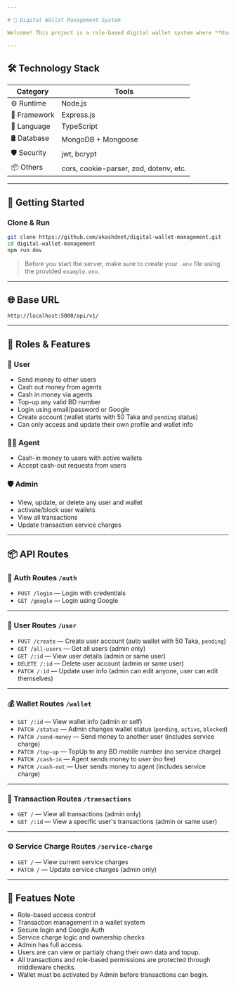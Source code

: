 ```yaml
---

# 💼 Digital Wallet Management System

Welcome! This project is a role-based digital wallet system where **Users**, **Agents**, and **Admins** have different powers and responsibilities. It's built with Express.js and MongoDB.

---
```



## 🛠️ Technology Stack

| Category | Tools |
|---------|-------|
| ⚙️ Runtime | Node.js |
| 🔧 Framework | Express.js |
| 🧠 Language | TypeScript |
| 🛢️ Database | MongoDB + Mongoose |
| 🛡️ Security | jwt, bcrypt |
| 📦 Others | cors, cookie-parser, zod, dotenv, etc. |

---



## 🚀 Getting Started

### Clone & Run
```bash
git clone https://github.com/akashdnet/digital-wallet-management.git
cd digital-wallet-management
npm run dev
```

> Before you start the server, make sure to create your `.env` file using the provided `example.env`.

---

## 🌐 Base URL

```
http://localhost:5000/api/v1/
```

---

## 👥 Roles & Features

### 👤 User
- Send money to other users 
- Cash out money from agents
- Cash in money via agents
- Top-up any valid BD number 
- Login using email/password or Google
- Create account (wallet starts with 50 Taka and `pending` status)
- Can only access and update their own profile and wallet info

### 🧑‍💼 Agent
- Cash-in money to users with active wallets
- Accept cash-out requests from users

### 🛡️ Admin
- View, update, or delete any user and wallet
- activate/block user wallets
- View all transactions
- Update transaction service charges

---

## 📦 API Routes

### 🔐 Auth Routes `/auth`
- `POST /login` — Login with credentials
- `GET /google` — Login using Google

---

### 🧍 User Routes `/user`
- `POST /create` — Create user account (auto wallet with 50 Taka, `pending`)
- `GET /all-users` — Get all users (admin only)
- `GET /:id` — View user details (admin or same user)
- `DELETE /:id` — Delete user account (admin or same user)
- `PATCH /:id` — Update user info (admin can edit anyone, user can edit themselves)

---

### 💰 Wallet Routes `/wallet`
- `GET /:id` — View wallet info (admin or self)
- `PATCH /status` — Admin changes wallet status (`pending`, `active`, `blocked`)
- `PATCH /send-money` — Send money to another user (includes service charge)
- `PATCH /top-up` — TopUp to any BD mobile number (no service charge)
- `PATCH /cash-in` — Agent sends money to user (no fee)
- `PATCH /cash-out` — User sends money to agent (includes service charge)

---

### 📄 Transaction Routes `/transactions`
- `GET /` — View all transactions (admin only)
- `GET /:id` — View a specific user's transactions (admin or same user)

---

### ⚙️ Service Charge Routes `/service-charge`
- `GET /` — View current service charges
- `PATCH /` — Update service charges (admin only)

---

## 📝 Featues Note
- Role-based access control
- Transaction management in a wallet system
- Secure login and Google Auth
- Service charge logic and ownership checks
- Admin has full access.
- Users are can view or partialy chang their own data and topup.
- All transactions and role-based permissions are protected through middleware checks.
- Wallet must be activated by Admin before transactions can begin.